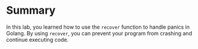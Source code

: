 # Summary

In this lab, you learned how to use the `recover` function to handle panics in Golang. By using `recover`, you can prevent your program from crashing and continue executing code.
